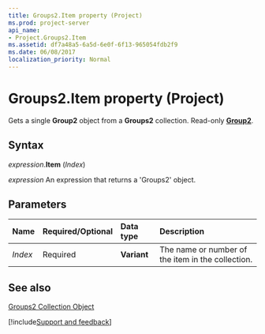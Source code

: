 ```yaml
---
title: Groups2.Item property (Project)
ms.prod: project-server
api_name:
- Project.Groups2.Item
ms.assetid: df7a48a5-6a5d-6e0f-6f13-965054fdb2f9
ms.date: 06/08/2017
localization_priority: Normal
---
```



# Groups2.Item property (Project)

Gets a single  **Group2** object from a **Groups2** collection. Read-only **[Group2](Project.Group2.md)**.


## Syntax

_expression_.**Item** (_Index_)

 _expression_ An expression that returns a 'Groups2' object.


## Parameters



|Name|Required/Optional|Data type|Description|
|:-----|:-----|:-----|:-----|
| _Index_|Required|**Variant**|The name or number of the item in the collection.|

## See also


[Groups2 Collection Object](Project.groups2.md)

[!include[Support and feedback](~/includes/feedback-boilerplate.md)]